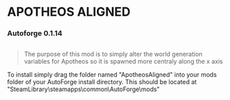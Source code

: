 # APOTHEOS ALIGNED

### Autoforge 0.1.14

 <img src="https://staticdelivery.nexusmods.com/mods/6305/images/4/4-1713225289-1082334597.png" title="" alt="" width="">

<br>

> The purpose of this mod is to simply alter the world generation variables for Apotheos so it is spawned more centraly along the x axis



To install simply drag the folder named "ApotheosAligned" into your mods folder of your AutoForge install directory. This should be located at "SteamLibrary\steamapps\common\AutoForge\mods"

